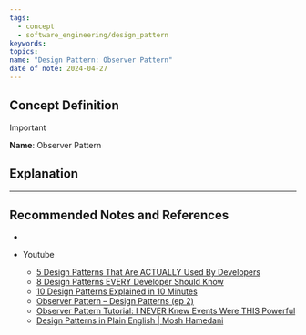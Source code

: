 ```yaml
---
tags:
  - concept
  - software_engineering/design_pattern
keywords: 
topics: 
name: "Design Pattern: Observer Pattern"
date of note: 2024-04-27
---
```


## Concept Definition

>[!important]
>**Name**: Observer Pattern



## Explanation





-----------
##  Recommended Notes and References

- 

- Youtube
	- [5 Design Patterns That Are ACTUALLY Used By Developers](https://www.youtube.com/watch?v=YMAwgRwjEOQ&ab_channel=AlexHyett)
	- [8 Design Patterns EVERY Developer Should Know](https://www.youtube.com/watch?v=tAuRQs_d9F8&ab_channel=NeetCode)
	- [10 Design Patterns Explained in 10 Minutes](https://www.youtube.com/watch?v=tv-_1er1mWI&ab_channel=Fireship)
	- [Observer Pattern – Design Patterns (ep 2)](https://www.youtube.com/watch?v=_BpmfnqjgzQ&list=PLrhzvIcii6GNjpARdnO4ueTUAVR9eMBpc&index=2&ab_channel=ChristopherOkhravi)
	- [Observer Pattern Tutorial: I NEVER Knew Events Were THIS Powerful](https://www.youtube.com/watch?v=oNalXg67XEE&t=9s&ab_channel=ArjanCodes)
	- [Design Patterns in Plain English | Mosh Hamedani](https://www.youtube.com/watch?v=NU_1StN5Tkk&ab_channel=ProgrammingwithMosh)